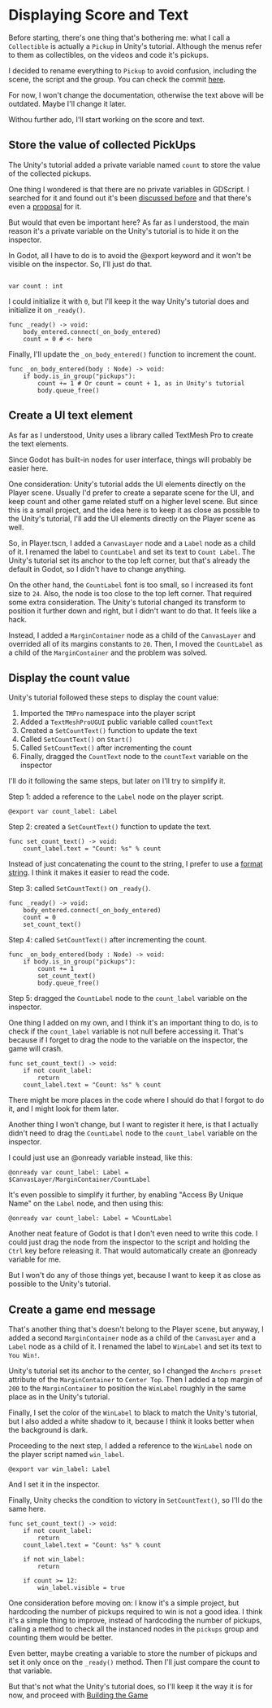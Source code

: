 # Displaying Score and Text

Before starting, there's one thing that's bothering me: what I call a `Collectible` is actually a `Pickup` in Unity's tutorial. Although the menus refer to them as collectibles, on the videos and code it's pickups.

I decided to rename everything to `Pickup` to avoid confusion, including the scene, the script and the group. You can check the commit [here](https://github.com/jrenato/godot-roll-a-ball/commit/dc40002a976db2ae8fa85bf0254df47b40564a75).

For now, I won't change the documentation, otherwise the text above will be outdated. Maybe I'll change it later.

Withou further ado, I'll start working on the score and text.

## Store the value of collected PickUps

The Unity's tutorial added a private variable named `count` to store the value of the collected pickups.

One thing I wondered is that there are no private variables in GDScript. I searched for it and found out it's been [discussed before](https://github.com/godotengine/godot/issues/18411) and that there's even a [proposal](https://github.com/godotengine/godot-proposals/issues/641) for it.

But would that even be important here? As far as I understood, the main reason it's a private variable on the Unity's tutorial is to hide it on the inspector.

In Godot, all I have to do is to avoid the @export keyword and it won't be visible on the inspector. So, I'll just do that.

```gdscript

var count : int
```

I could initialize it with `0`, but I'll keep it the way Unity's tutorial does and initialize it on `_ready()`.

```gdscript
func _ready() -> void:
	body_entered.connect(_on_body_entered)
	count = 0 # <- here
```

Finally, I'll update the `_on_body_entered()` function to increment the count.

```gdscript
func _on_body_entered(body : Node) -> void:
	if body.is_in_group("pickups"):
		count += 1 # Or count = count + 1, as in Unity's tutorial
		body.queue_free()
```

## Create a UI text element

As far as I understood, Unity uses a library called TextMesh Pro to create the text elements.

Since Godot has built-in nodes for user interface, things will probably be easier here.

One consideration: Unity's tutorial adds the UI elements directly on the Player scene. Usually I'd prefer to create a separate scene for the UI, and keep count and other game related stuff on a higher level scene. But since this is a small project, and the idea here is to keep it as close as possible to the Unity's tutorial, I'll add the UI elements directly on the Player scene as well.

So, in Player.tscn, I added a `CanvasLayer` node and a `Label` node as a child of it. I renamed the label to `CountLabel` and set its text to `Count Label`. The Unity's tutorial set its anchor to the top left corner, but that's already the default in Godot, so I didn't have to change anything.

On the other hand, the `CountLabel` font is too small, so I increased its font size to `24`. Also, the node is too close to the top left corner. That required some extra consideration. The Unity's tutorial changed its transform to position it further down and right, but I didn't want to do that. It feels like a hack.

Instead, I added a `MarginContainer` node as a child of the `CanvasLayer` and overrided all of its margins constants to `20`. Then, I moved the `CountLabel` as a child of the `MarginContainer` and the problem was solved.

## Display the count value

Unity's tutorial followed these steps to display the count value:

1. Imported the `TMPro` namespace into the player script
2. Added a `TextMeshProUGUI` public variable called `countText`
3. Created a `SetCountText()` function to update the text
4. Called `SetCountText()` on `Start()`
5. Called `SetCountText()` after incrementing the count
6. Finally, dragged the `CountText` node to the `countText` variable on the inspector

I'll do it following the same steps, but later on I'll try to simplify it.

Step 1: added a reference to the `Label` node on the player script.
```gdscript
@export var count_label: Label
```

Step 2: created a `SetCountText()` function to update the text.
```gdscript
func set_count_text() -> void:
	count_label.text = "Count: %s" % count
```

Instead of just concatenating the count to the string, I prefer to use a [format string](https://docs.godotengine.org/en/latest/tutorials/scripting/gdscript/gdscript_format_string.html). I think it makes it easier to read the code.

Step 3: called `SetCountText()` on `_ready()`.
```gdscript
func _ready() -> void:
	body_entered.connect(_on_body_entered)
	count = 0
	set_count_text()
```

Step 4: called `SetCountText()` after incrementing the count.
```gdscript
func _on_body_entered(body : Node) -> void:
	if body.is_in_group("pickups"):
		count += 1
		set_count_text()
		body.queue_free()
```

Step 5: dragged the `CountLabel` node to the `count_label` variable on the inspector.

One thing I added on my own, and I think it's an important thing to do, is to check if the `count_label` variable is not null befere accessing it. That's because if I forget to drag the node to the variable on the inspector, the game will crash.

```gdscript
func set_count_text() -> void:
	if not count_label:
		return
	count_label.text = "Count: %s" % count
```

There might be more places in the code where I should do that I forgot to do it, and I might look for them later.

Another thing I won't change, but I want to register it here, is that I actually didn't need to drag the `CountLabel` node to the `count_label` variable on the inspector. 

I could just use an @onready variable instead, like this:

```gdscript
@onready var count_label: Label = $CanvasLayer/MarginContainer/CountLabel
```

It's even possible to simplify it further, by enabling "Access By Unique Name" on the `Label` node, and then using this:

```gdscript
@onready var count_label: Label = %CountLabel
```

Another neat feature of Godot is that I don't even need to write this code. I could just drag the node from the inspector to the script and holding the `Ctrl` key before releasing it. That would automatically create an @onready variable for me.

But I won't do any of those things yet, because I want to keep it as close as possible to the Unity's tutorial.

## Create a game end message

That's another thing that's doesn't belong to the Player scene, but anyway, I added a second `MarginContainer` node as a child of the `CanvasLayer` and a `Label` node as a child of it. I renamed the label to `WinLabel` and set its text to `You Win!`.

Unity's tutorial set its anchor to the center, so I changed the `Anchors preset` attribute of the `MarginContainer` to `Center Top`. Then I added a top margin of `200` to the `MarginContainer` to position the `WinLabel` roughly in the same place as in the Unity's tutorial.

Finally, I set the color of the `WinLabel` to black to match the Unity's tutorial, but I also added a white shadow to it, because I think it looks better when the background is dark.

Proceeding to the next step, I added a reference to the `WinLabel` node on the player script named `win_label`.

```gdscript
@export var win_label: Label
```

And I set it in the inspector.

Finally, Unity checks the condition to victory in `SetCountText()`, so I'll do the same here.

```gdscript
func set_count_text() -> void:
	if not count_label:
		return
	count_label.text = "Count: %s" % count

	if not win_label:
		return

	if count >= 12:
		win_label.visible = true
```

One consideration before moving on: I know it's a simple project, but hardcoding the number of pickups required to win is not a good idea. I think it's a simple thing to improve, instead of hardcoding the number of pickups, calling a method to check all the instanced nodes in the `pickups` group and counting them would be better.

Even better, maybe creating a variable to store the number of pickups and set it only once on the `_ready()` method. Then I'll just compare the count to that variable.

But that's not what the Unity's tutorial does, so I'll keep it the way it is for now, and proceed with [Building the Game](building-the-game.md)